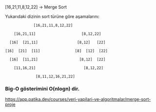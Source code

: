 [16,21,11,8,12,22] -> Merge Sort

Yukarıdaki dizinin sort türüne göre aşamalarını:

                 [16,21,11,8,12,22]

        [16,21,11]                     [8,12,22]   

      [16]  [21,11]                  [8,12]   [22]

    [16]  [21]  [11]                [8]  [12]  [22]

      [16]  [11,21]                   [8,12]  [22]
    
        [11,16,21]                      [8,12,22]
         
                  [8,11,12,16,21,22]
                  
                  
### Big-O gösterimini O(nlogn) dir.

https://app.patika.dev/courses/veri-yapilari-ve-algoritmalar/merge-sort-proje
